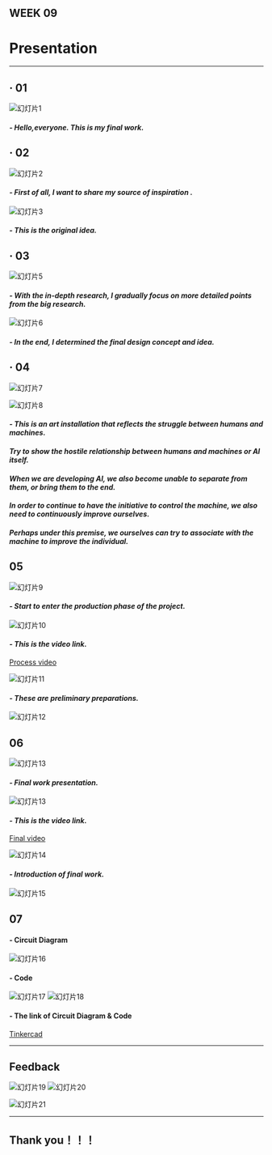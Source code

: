 
## WEEK 09

# Presentation
---------

## · 01

![幻灯片1](https://user-images.githubusercontent.com/92034503/144466887-d8909236-712f-41fc-a933-9df859458722.jpeg)


#### *- Hello,everyone. This is my final work.*


## · 02
![幻灯片2](https://user-images.githubusercontent.com/92034503/144467121-3e3b09f8-9072-4650-a2cf-ea8e0d28fd59.jpeg)


#### *- First of all, I want to share my source of inspiration .*

![幻灯片3](https://user-images.githubusercontent.com/92034503/144467381-cadf9437-0070-47e7-a6a0-60bb5e32b924.jpeg)


#### *- This is the original idea.*


## · 03
![幻灯片5](https://user-images.githubusercontent.com/92034503/144467874-e7a4bfc0-636e-4b0d-94b1-bdc5ee5cbd8f.jpeg)

#### *- With the in-depth research, I gradually focus on more detailed points from the big research.*
![幻灯片6](https://user-images.githubusercontent.com/92034503/144468257-917e713b-599d-42e8-9d88-557f7a31b533.jpeg)


#### *- In the end, I determined the final design concept and idea.*


## · 04

![幻灯片7](https://user-images.githubusercontent.com/92034503/144468463-fb40c5ea-f656-408a-8e42-cef4ea2cf69d.jpeg)

![幻灯片8](https://user-images.githubusercontent.com/92034503/144468507-2abdb829-b51d-4717-8e25-8c11084976f6.jpeg)

#### *- This is an art installation that reflects the struggle between humans and machines.*
#### *Try to show the hostile relationship between humans and machines or AI itself.*
#### *When we are developing AI, we also become unable to separate from them, or bring them to the end.*
#### *In order to continue to have the initiative to control the machine, we also need to continuously improve ourselves.*
#### *Perhaps under this premise, we ourselves can try to associate with the machine to improve the individual.*



## 05

![幻灯片9](https://user-images.githubusercontent.com/92034503/144468821-c7fbf788-1009-4c25-ab39-f516f429fc6f.jpeg)


#### *- Start to enter the production phase of the project.*
![幻灯片10](https://user-images.githubusercontent.com/92034503/144468962-8ad9d15c-f9d1-4a02-993d-cc2ef9c7b753.jpeg)

#### *- This is the video link.*
<a href="https://youtu.be/d3pRLLcPN4c" target="_blank">Process video</a>

![幻灯片11](https://user-images.githubusercontent.com/92034503/144469953-8443b7a3-f304-4f3f-8101-ee5bde48f876.jpeg)
#### *- These are preliminary preparations.*
![幻灯片12](https://user-images.githubusercontent.com/92034503/144470123-1dde556b-a6af-433e-9bf5-fbc15cf282c9.jpeg)



## 06
![幻灯片13](https://user-images.githubusercontent.com/92034503/144470236-2ae0f54e-bca1-44a9-9018-5146aa0652f9.jpeg)
#### *- Final work presentation.*

![幻灯片13](https://user-images.githubusercontent.com/92034503/144470401-3b66e52b-648c-4e6c-8ed6-356b0ec15b22.jpeg)

#### *- This is the video link.*
<a href="https://youtu.be/39g0oqsmZbc" target="_blank">Final video</a>

![幻灯片14](https://user-images.githubusercontent.com/92034503/144470539-decfd473-65c5-43e0-86df-8ef5685fd4e6.jpeg)

#### *- Introduction of final work.* 
![幻灯片15](https://user-images.githubusercontent.com/92034503/144470701-5f5a3d75-e11e-43c8-a4ec-8d99932c3290.jpeg)

## 07
#### - Circuit Diagram 
![幻灯片16](https://user-images.githubusercontent.com/92034503/144470893-072ac92d-fada-49b2-8f7d-9e43b965d449.jpeg)

#### - Code
![幻灯片17](https://user-images.githubusercontent.com/92034503/144471103-61240c61-7769-477d-a323-faf47a866353.jpeg)
![幻灯片18](https://user-images.githubusercontent.com/92034503/144471116-95057c0c-216d-4d83-b338-644fb82c548a.jpeg)
#### - The link of Circuit Diagram & Code
<a href="https://www.tinkercad.com/things/5zigs7L66L0-final-work-practice/editel" target="_blank">Tinkercad</a>

------
## Feedback
![幻灯片19](https://user-images.githubusercontent.com/92034503/144471188-020f3b05-e0ae-4f23-adb0-e1db82525406.jpeg)
![幻灯片20](https://user-images.githubusercontent.com/92034503/144471221-24af2974-6ff6-45df-b1b1-3e7ad06d4fc4.jpeg)

![幻灯片21](https://user-images.githubusercontent.com/92034503/144471250-0cbd234d-8bf5-4d37-b689-e099044e66fa.jpeg)

--------
## Thank you！！！

